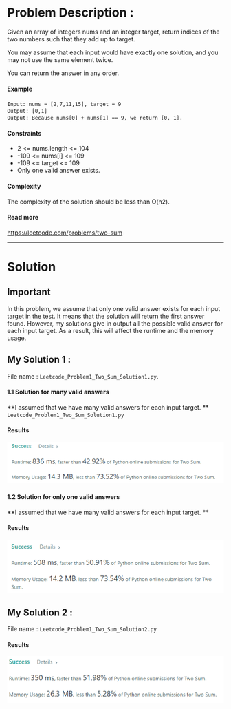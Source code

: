 # Problem Description : 

Given an array of integers nums and an integer target, return indices of the two numbers such that they add up to target.

You may assume that each input would have exactly one solution, and you may not use the same element twice.

You can return the answer in any order.

#### Example 
```shell
Input: nums = [2,7,11,15], target = 9
Output: [0,1]
Output: Because nums[0] + nums[1] == 9, we return [0, 1].
```

#### Constraints 

- 2 <= nums.length <= 104
- -109 <= nums[i] <= 109
- -109 <= target <= 109
- Only one valid answer exists.

#### Complexity 
The complexity of the solution should be less than O(n2).

#### Read more
https://leetcode.com/problems/two-sum
<hr>

# Solution 

## Important
In this problem, we assume that only one valid answer exists for each input target in the test. It means that the solution will return the first answer found. However, my solutions give in output all the possible valid answer for each input target. As a result, this will affect the runtime and the memory usage.

## My Solution 1 : 

File name : ```Leetcode_Problem1_Two_Sum_Solution1.py```. 

####  1.1 Solution for many valid answers
**I assumed that we have many valid answers for each input target. ** ```Leetcode_Problem1_Two_Sum_Solution1.py```
#### Results 
<img src='Results1.png'>

####  1.2 Solution for only one valid answers
**I assumed that we have many valid answers for each input target. ** 
#### Results 
<img src='Results1.1.png'>


## My Solution 2 : 

File name : ```Leetcode_Problem1_Two_Sum_Solution2.py```

#### Results 
<img src='Results2.png'>

